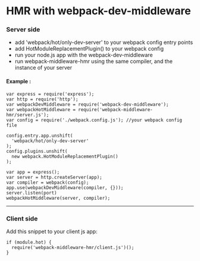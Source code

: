 # HMR with webpack-dev-middleware

### Server side

- add 'webpack/hot/only-dev-server' to your webpack config entry points
- add HotModuleReplacementPlugin() to your webpack config
- run your node.js app with the webpack-dev-middleware
- run webpack-middleware-hmr using the same compiler, and the instance of your server

#### Example :

```
var express = require('express');
var http = require('http');
var webpackDevMiddleware = require('webpack-dev-middleware');
var webpackHotMiddleware = require('webpack-middleware-hmr/server.js');
var config = require('./webpack.config.js'); //your webpack config file

config.entry.app.unshift(
  'webpack/hot/only-dev-server'
);
config.plugins.unshift(
  new webpack.HotModuleReplacementPlugin()
);

var app = express();
var server = http.createServer(app);
var compiler = webpack(config);
app.use(webpackDevMiddleware(compiler, {}));
server.listen(port)
webpackHotMiddleware(server, compiler);
```

-----------------------------

### Client side

Add this snippet to your client js app:

```
if (module.hot) {
  require('webpack-middleware-hmr/client.js')();
}
```

